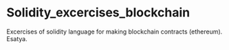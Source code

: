 # Solidity_excercises_blockchain
Excercises of solidity language for making blockchain contracts (ethereum). Esatya. 
